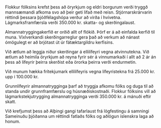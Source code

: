 Flokkur fólksins krefst þess að öryrkjum og eldri borgurum verði tryggð mannsæmandi afkoma svo að þeir geti lifað með reisn. Stjórnarskrárvarin réttindi þessara þjóðfélagshópa verður að virða í hvívetna. Lágmarksframfærsla verði 350.000 kr. skatta- og skerðingalaust.

Almannatryggingakerfið er orðið allt of flókið. Þörf er á að einfalda kerfið til muna. Víxlverkandi skerðingarreglur gera það að verkum að nánast ómögulegt er að brjótast út úr fátæktargildru kerfisins.

Við ætlum að leggja niður skerðingar á ellilífeyri vegna atvinnutekna. Við ætlum að heimila öryrkjum að reyna fyrir sér á vinnumarkaði í allt að 2 ár án þess að lífeyrir þeirra skerðist eða örorka þeirra verði endurmetin.

Við munum hækka frítekjumark ellilífeyris vegna lífeyristekna frá 25.000 kr. upp í 100.000 kr.

Grunnlífeyrir almannatrygginga þarf að tryggja afkomu fólks og duga til að standa undir grunnframfærslu og húsnæðiskostnaði. Flokkur fólksins vill að lágmarkstekjutrygging almannatrygginga verði 350.000 kr. á mánuði eftir skatt.

Við krefjumst þess að Alþingi gangi tafarlaust frá lögfestingu á samningi Sameinuðu þjóðanna um réttindi fatlaðs fólks og aðlögun íslenskra laga að honum.